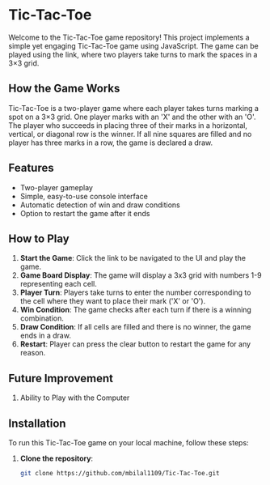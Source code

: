 # Tic-Tac-Toe

Welcome to the Tic-Tac-Toe game repository! This project implements a simple yet engaging Tic-Tac-Toe game using JavaScript. The game can be played using the link, where two players take turns to mark the spaces in a 3×3 grid.

## How the Game Works

Tic-Tac-Toe is a two-player game where each player takes turns marking a spot on a 3×3 grid. One player marks with an 'X' and the other with an 'O'. The player who succeeds in placing three of their marks in a horizontal, vertical, or diagonal row is the winner. If all nine squares are filled and no player has three marks in a row, the game is declared a draw.

## Features

- Two-player gameplay
- Simple, easy-to-use console interface
- Automatic detection of win and draw conditions
- Option to restart the game after it ends

## How to Play

1. **Start the Game**: Click the link to be navigated to the UI and play the game.
2. **Game Board Display**: The game will display a 3x3 grid with numbers 1-9 representing each cell.
3. **Player Turn**: Players take turns to enter the number corresponding to the cell where they want to place their mark ('X' or 'O').
4. **Win Condition**: The game checks after each turn if there is a winning combination.
5. **Draw Condition**: If all cells are filled and there is no winner, the game ends in a draw.
6. **Restart**: Player can press the clear button to restart the game for any reason.

## Future Improvement

1. Ability to Play with the Computer

## Installation

To run this Tic-Tac-Toe game on your local machine, follow these steps:

1. **Clone the repository**:
   ```bash
   git clone https://github.com/mbilal1109/Tic-Tac-Toe.git
